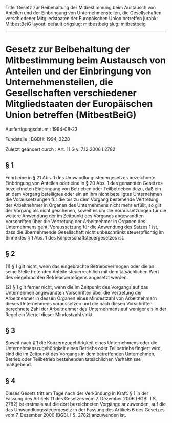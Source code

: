 Title: Gesetz zur Beibehaltung der Mitbestimmung beim Austausch von Anteilen und der
  Einbringung von Unternehmensteilen, die Gesellschaften verschiedener Mitgliedstaaten
  der Europäischen Union betreffen
jurabk: MitbestBeiG
layout: default
origslug: mitbestbeig
slug: mitbestbeig

---

# Gesetz zur Beibehaltung der Mitbestimmung beim Austausch von Anteilen und der Einbringung von Unternehmensteilen, die Gesellschaften verschiedener Mitgliedstaaten der Europäischen Union betreffen (MitbestBeiG)

Ausfertigungsdatum
:   1994-08-23

Fundstelle
:   BGBl I: 1994, 2228

Zuletzt geändert durch
:   Art. 11 G v. 7.12.2006 I 2782


## § 1

Führt eine in § 21 Abs. 1 des Umwandlungssteuergesetzes bezeichnete
Einbringung von Anteilen oder eine in § 20 Abs. 1 des genannten
Gesetzes bezeichneten Einbringung von Betrieben oder Teilbetrieben
dazu, daß ein an dem Vorgang beteiligtes oder ein an ihm nicht
beteiligtes Unternehmen die Voraussetzungen für die bis zu dem Vorgang
bestehende Vertretung der Arbeitnehmer in Organen des Unternehmens
nicht mehr erfüllt, so gilt der Vorgang als nicht geschehen, soweit es
um die Voraussetzungen für die weitere Anwendung der im Zeitpunkt des
Vorgangs angewandten Vorschriften über die Vertretung der Arbeitnehmer
in Organen des Unternehmens geht. Voraussetzung für die Anwendung des
Satzes 1 ist, dass die übernehmende Gesellschaft nicht unbeschränkt
steuerpflichtig im Sinne des § 1 Abs. 1 des Körperschaftsteuergesetzes
ist.


## § 2

(1) § 1 gilt nicht, wenn das eingebrachte Betriebsvermögen oder die an
seine Stelle tretenden Anteile steuerrechtlich mit dem tatsächlichen
Wert des eingebrachten Betriebsvermögens angesetzt werden.

(2) § 1 gilt ferner nicht, wenn die im Zeitpunkt des Vorgangs auf das
Unternehmen angewandten Vorschriften über die Vertretung der
Arbeitnehmer in dessen Organen eines Mindestzahl von Arbeitnehmern
dieses Unternehmens voraussetzen und die nach diesen Vorschriften
berechnete Zahl der Arbeitnehmer des Unternehmens auf weniger als in
der Regel ein Viertel dieser Mindestzahl sinkt.


## § 3

Soweit nach § 1 die Konzernzugehörigkeit eines Unternehmens oder die
Unternehmenszugehörigkeit eines Betriebs oder Teilbetriebs fingiert
wird, sind die im Zeitpunkt des Vorgangs in dem betreffenden
Unternehmen, Betrieb oder Teilbetrieb bestehenden tatsächlichen
Verhältnisse maßgebend.


## § 4

Dieses Gesetz tritt am Tage nach der Verkündung in Kraft. § 1 in der
Fassung des Artikels 11 des Gesetzes vom 7. Dezember 2006 (BGBl. I S.
2782) ist erstmals auf die dort bezeichneten Vorgänge anzuwenden, auf
die das Umwandlungssteuergesetz in der Fassung des Artikels 6 des
Gesetzes vom 7. Dezember 2006 (BGBl. I S. 2782) anzuwenden ist.

